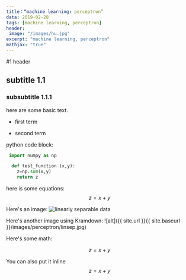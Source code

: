 ```yaml
---
title：“machine learning: perceptron”
data: 2019-02-28
tags: [machine learning, perceptron]
header:
 image: "/images/hu.jpg"
excerpt: "machine learning, perceptron"
mathjax: "true"
---
```


#1 header



## subtitle 1.1

### subsubtitle 1.1.1


here are some basic text.
* first term
+ second term


python code block:
```python
 import numpy as np

  def test_function (x,y):
    z=np.sum(x,y)
    return z
```
here is some equations:
$$z=x+y$$

Here's an image:
<img src="{{ site.url }}{{ site.baseurl }}/images/perceptron/linsep.jpg" alt="linearly separable data">

Here's another image using Kramdown:
![alt]({{ site.url }}{{ site.baseurl }}/images/perceptron/linsep.jpg)

Here's some math:

$$z=x+y$$

You can also put it inline $$z=x+y$$
